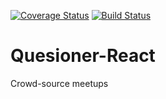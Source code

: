  [![Coverage Status](https://coveralls.io/repos/github/jonathanmusila/Questioner-React/badge.svg?branch=develop)](https://coveralls.io/github/jonathanmusila/Questioner-React?branch=develop) [![Build Status](https://travis-ci.com/jonathanmusila/Quesioner-React.svg?branch=develop)](https://travis-ci.com/jonathanmusila/Quesioner-React)

# Quesioner-React
Crowd-source meetups
